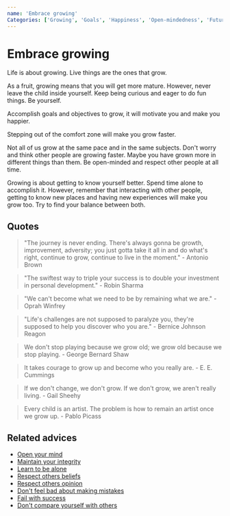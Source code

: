 ```yaml
---
name: 'Embrace growing'
Categories: ['Growing', 'Goals', 'Happiness', 'Open-mindedness', 'Future', 'Improving']
---
```

# Embrace growing

Life is about growing. Live things are the ones that grow.

As a fruit, growing means that you will get more mature. However, never leave the child inside yourself. Keep being curious and eager to do fun things. Be yourself.

Accomplish goals and objectives to grow, it will motivate you and make you happier.

Stepping out of the comfort zone will make you grow faster.

Not all of us grow at the same pace and in the same subjects. Don't worry and think other people are growing faster. Maybe you have grown more in different things than them. Be open-minded and respect other people at all time.

Growing is about getting to know yourself better. Spend time alone to accomplish it. However, remember that interacting with other people, getting to know new places and having new experiences will make you grow too. Try to find your balance between both.

## Quotes

> "The journey is never ending. There's always gonna be growth, improvement, adversity; you just gotta take it all in and do what's right, continue to grow, continue to live in the moment." - Antonio Brown

> "The swiftest way to triple your success is to double your investment in personal development." - Robin Sharma

> "We can't become what we need to be by remaining what we are." - Oprah Winfrey

> "Life's challenges are not supposed to paralyze you, they're supposed to help you discover who you are." - Bernice Johnson Reagon

> We don't stop playing because we grow old; we grow old because we stop playing. - George Bernard Shaw

> It takes courage to grow up and become who you really are. - E. E. Cummings

> If we don't change, we don't grow. If we don't grow, we aren't really living. - Gail Sheehy

> Every child is an artist. The problem is how to remain an artist once we grow up. - Pablo Picass

## Related advices

- [Open your mind](../Open%20your%20mind/index.md)
- [Maintain your integrity](../Maintain%20your%20integrity/index.md)
- [Learn to be alone](../Learn%20to%20be%20alone/index.md)
- [Respect others beliefs](../Respect%20others%20beliefs/index.md)
- [Respect others opinion](../Respect%20others%20opinion/index.md)
- [Don't feel bad about making mistakes](../We%20all%20make%20mistakes/index.md)
- [Fail with success](../Fail%20with%20success/index.md)
- [Don't compare yourself with others](../Don't%20compare%20yourself%20with%20others/index.md)